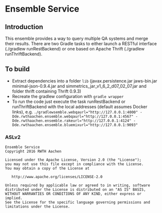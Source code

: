 Ensemble Service
=======================

## Introduction
This ensemble provides a way to query multiple QA systems and merge their results. There are two Gradle tasks to
either launch a RESTful interface (./gradlew runRestBackend) or one based on Apache Thrift (./gradlew runThriftBackend).

## To build
- Extract dependencies into a folder `lib` (javax.persistence.jar jaws-bin.jar minimal-json-0.9.4.jar and simmetrics_jar_v1_6_2_d07_02_07.jar and folder thrift containing Thrift 0.9.3)
- Recreate the gradlew configuration with `gradle wrapper`
- To run the code just execute the task runRestBackend or runThriftBackend with the local addresses (default assumes Docker links), e.g. `./gradlewsemble.webqaurl="http://127.0.0.1:4000" -Dde.rwthaachen.ensemble.webqaurl="http://127.0.0.1:4567" -Dde.rwthaachen.ensemble.rakeurl="http://127.0.0.1:4124" -Dde.rwthaachen.ensemble.bluemixurl="http://127.0.0.1:9093"`

### ASLv2
    Ensemble Service
    Copyright 2016 RWTH Aachen

    Licensed under the Apache License, Version 2.0 (the "License");
    you may not use this file except in compliance with the License.
    You may obtain a copy of the License at

       http://www.apache.org/licenses/LICENSE-2.0

    Unless required by applicable law or agreed to in writing, software
    distributed under the License is distributed on an "AS IS" BASIS,
    WITHOUT WARRANTIES OR CONDITIONS OF ANY KIND, either express or implied.
    See the License for the specific language governing permissions and
    limitations under the License.
